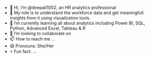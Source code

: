 - 👋 Hi, I’m @deepali1002, an HR analytics professional
- 👀 My role is to understand the workforce data and get meaningfull insights from it using visualization tools.
- 🌱 I’m currently learning all about analytics including Power BI, SQL, Python, Advanced Excel, Tableau & R 
- 💞️ I’m looking to collaborate on 
- 📫 How to reach me ...
- 😄 Pronouns: She/Her
- ⚡ Fun fact: ...

<!---
deepali1002/deepali1002 is a ✨ special ✨ repository because its `README.md` (this file) appears on your GitHub profile.
You can click the Preview link to take a look at your changes.
--->
